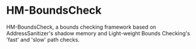 # HM-BoundsCheck
HM-BoundsCheck, a bounds checking framework based on AddressSanitizer's shadow memory and Light-weight Bounds Checking's 'fast' and 'slow' path checks.
